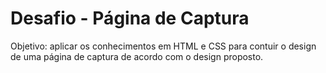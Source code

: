 # Desafio - Página de Captura

Objetivo: aplicar os conhecimentos em HTML e CSS para contuir o design de uma página de captura de acordo com o design proposto.


